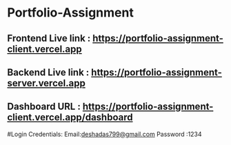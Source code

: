 # Portfolio-Assignment

## Frontend Live link : https://portfolio-assignment-client.vercel.app


## Backend Live link : https://portfolio-assignment-server.vercel.app


## Dashboard URL : https://portfolio-assignment-client.vercel.app/dashboard


#Login Credentials:
         Email:deshadas799@gmail.com
         Password :1234

